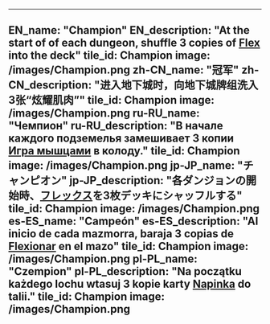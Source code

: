 ---

EN_name: "Champion"
EN_description: "At the start of of each dungeon, shuffle 3 copies of <a href = '../en/abilities#Flex'>Flex</a> into the deck"
tile_id: Champion
image: /images/Champion.png
zh-CN_name: "冠军"
zh-CN_description: "进入地下城时，向地下城牌组洗入3张“炫耀肌肉”"
tile_id: Champion
image: /images/Champion.png
ru-RU_name: "Чемпион"
ru-RU_description: "В начале каждого подземелья замешивает 3 копии <a href = '../ru_ru/abilities#Flex'>Игра мышцами</a> в колоду."
tile_id: Champion
image: /images/Champion.png
jp-JP_name: "チャンピオン"
jp-JP_description: "各ダンジョンの開始時、<a href = '../jp_jp/abilities#Flex'>フレックス</a>を3枚デッキにシャッフルする"
tile_id: Champion
image: /images/Champion.png
es-ES_name: "Campeón"
es-ES_description: "Al inicio de cada mazmorra, baraja 3 copias de <a href = '../es_es/abilities#Flex'>Flexionar</a> en el mazo"
tile_id: Champion
image: /images/Champion.png
pl-PL_name: "Czempion"
pl-PL_description: "Na początku każdego lochu wtasuj 3 kopie karty <a href = '../pl_pl/abilities#Flex'>Napinka</a> do talii."
tile_id: Champion
image: /images/Champion.png
---